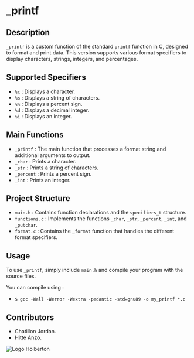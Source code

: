 # _printf

## Description

`_printf` is a custom function of the standard `printf` function in C, designed to format and print data. This version supports various format specifiers to display characters, strings, integers, and percentages.

## Supported Specifiers

- `%c` : Displays a character.
- `%s` : Displays a string of characters.
- `%%` : Displays a percent sign.
- `%d` : Displays a decimal integer.
- `%i` : Displays an integer.

## Main Functions

- `_printf` : The main function that processes a format string and additional arguments to output.
- `_char` : Prints a character.
- `_str` : Prints a string of characters.
- `_percent` : Prints a percent sign.
- `_int` : Prints an integer.

## Project Structure

- `main.h` : Contains function declarations and the `specifiers_t` structure.
- `functions.c` : Implements the functions `_char`, `_str`, `_percent`, `_int`, and `_putchar`.
- `format.c` : Contains the `_format` function that handles the different format specifiers.

## Usage

To use `_printf`, simply include `main.h` and compile your program with the source files.

You can compile using : 
- `$ gcc -Wall -Werror -Wextra -pedantic -std=gnu89 -o my_printf *.c`

## Contributors
- Chatillon Jordan.
- Hitte Anzo.

![Logo Holberton](https://mir-s3-cdn-cf.behance.net/project_modules/1400_opt_1/68c915164905349.63fe8050e15ef.png)